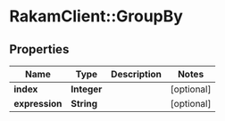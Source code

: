 # RakamClient::GroupBy

## Properties
Name | Type | Description | Notes
------------ | ------------- | ------------- | -------------
**index** | **Integer** |  | [optional] 
**expression** | **String** |  | [optional] 


